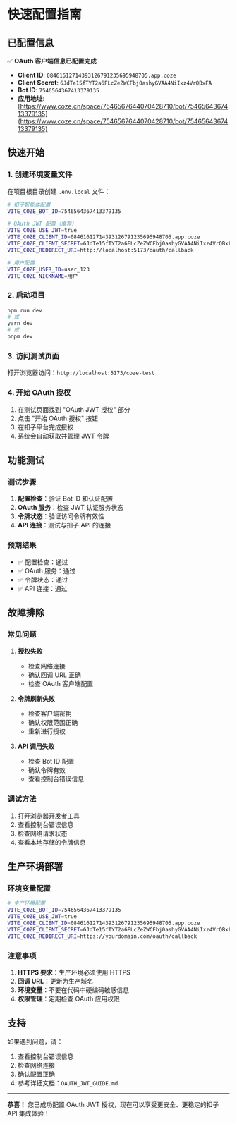 # 快速配置指南

## 已配置信息

✅ **OAuth 客户端信息已配置完成**

- **Client ID**: `08461612714393126791235695948705.app.coze`
- **Client Secret**: `6JdTe15fTYT2a6FLcZeZWCFbj0ashyGVAA4NiIxz4VrQBxFA`
- **Bot ID**: `7546564367413379135`
- **应用地址**: [https://www.coze.cn/space/7546567644070428710/bot/7546564367413379135](https://www.coze.cn/space/7546567644070428710/bot/7546564367413379135)

## 快速开始

### 1. 创建环境变量文件

在项目根目录创建 `.env.local` 文件：

```bash
# 扣子智能体配置
VITE_COZE_BOT_ID=7546564367413379135

# OAuth JWT 配置（推荐）
VITE_COZE_USE_JWT=true
VITE_COZE_CLIENT_ID=08461612714393126791235695948705.app.coze
VITE_COZE_CLIENT_SECRET=6JdTe15fTYT2a6FLcZeZWCFbj0ashyGVAA4NiIxz4VrQBxFA
VITE_COZE_REDIRECT_URI=http://localhost:5173/oauth/callback

# 用户配置
VITE_COZE_USER_ID=user_123
VITE_COZE_NICKNAME=用户
```

### 2. 启动项目

```bash
npm run dev
# 或
yarn dev
# 或
pnpm dev
```

### 3. 访问测试页面

打开浏览器访问：`http://localhost:5173/coze-test`

### 4. 开始 OAuth 授权

1. 在测试页面找到 "OAuth JWT 授权" 部分
2. 点击 "开始 OAuth 授权" 按钮
3. 在扣子平台完成授权
4. 系统会自动获取并管理 JWT 令牌

## 功能测试

### 测试步骤

1. **配置检查**：验证 Bot ID 和认证配置
2. **OAuth 服务**：检查 JWT 认证服务状态
3. **令牌状态**：验证访问令牌有效性
4. **API 连接**：测试与扣子 API 的连接

### 预期结果

- ✅ 配置检查：通过
- ✅ OAuth 服务：通过
- ✅ 令牌状态：通过
- ✅ API 连接：通过

## 故障排除

### 常见问题

1. **授权失败**
   - 检查网络连接
   - 确认回调 URL 正确
   - 检查 OAuth 客户端配置

2. **令牌刷新失败**
   - 检查客户端密钥
   - 确认权限范围正确
   - 重新进行授权

3. **API 调用失败**
   - 检查 Bot ID 配置
   - 确认令牌有效
   - 查看控制台错误信息

### 调试方法

1. 打开浏览器开发者工具
2. 查看控制台错误信息
3. 检查网络请求状态
4. 查看本地存储的令牌信息

## 生产环境部署

### 环境变量配置

```bash
# 生产环境配置
VITE_COZE_BOT_ID=7546564367413379135
VITE_COZE_USE_JWT=true
VITE_COZE_CLIENT_ID=08461612714393126791235695948705.app.coze
VITE_COZE_CLIENT_SECRET=6JdTe15fTYT2a6FLcZeZWCFbj0ashyGVAA4NiIxz4VrQBxFA
VITE_COZE_REDIRECT_URI=https://yourdomain.com/oauth/callback
```

### 注意事项

1. **HTTPS 要求**：生产环境必须使用 HTTPS
2. **回调 URL**：更新为生产域名
3. **环境变量**：不要在代码中硬编码敏感信息
4. **权限管理**：定期检查 OAuth 应用权限

## 支持

如果遇到问题，请：

1. 查看控制台错误信息
2. 检查网络连接
3. 确认配置正确
4. 参考详细文档：`OAUTH_JWT_GUIDE.md`

---

**恭喜！** 您已成功配置 OAuth JWT 授权，现在可以享受更安全、更稳定的扣子 API 集成体验！
